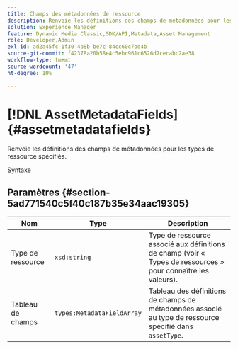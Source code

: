 ```yaml
---
title: Champs des métadonnées de ressource
description: Renvoie les définitions des champs de métadonnées pour les types de ressource spécifiés.
solution: Experience Manager
feature: Dynamic Media Classic,SDK/API,Metadata,Asset Management
role: Developer,Admin
exl-id: ad2a45fc-1f30-4b8b-be7c-84cc60c7bd4b
source-git-commit: f42378a20b58e4c5ebc961c6526d7cecabc2ae38
workflow-type: tm+mt
source-wordcount: '47'
ht-degree: 10%

---
```


# [!DNL AssetMetadataFields]{#assetmetadatafields}

Renvoie les définitions des champs de métadonnées pour les types de ressource spécifiés.

Syntaxe

## Paramètres {#section-5ad771540c5f40c187b35e34aac19305}

| Nom | Type | Description |
|---|---|---|
| Type de ressource | `xsd:string` | Type de ressource associé aux définitions de champ (voir « Types de ressources » pour connaître les valeurs). |
| Tableau de champs | `types:MetadataFieldArray` | Tableau des définitions de champs de métadonnées associé au type de ressource spécifié dans `assetType`. |
